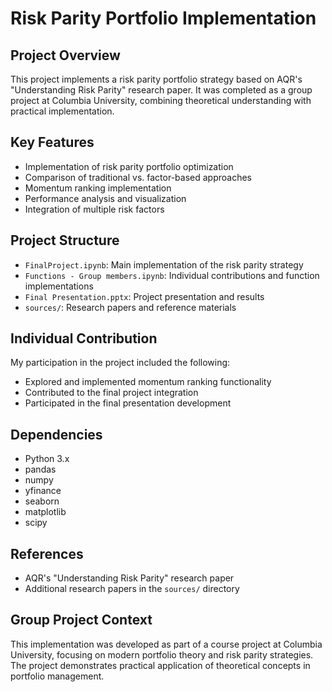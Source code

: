 # Risk Parity Portfolio Implementation

## Project Overview
This project implements a risk parity portfolio strategy based on AQR's "Understanding Risk Parity" research paper. It was completed as a group project at Columbia University, combining theoretical understanding with practical implementation.

## Key Features
- Implementation of risk parity portfolio optimization
- Comparison of traditional vs. factor-based approaches
- Momentum ranking implementation
- Performance analysis and visualization
- Integration of multiple risk factors

## Project Structure
- `FinalProject.ipynb`: Main implementation of the risk parity strategy
- `Functions - Group members.ipynb`: Individual contributions and function implementations
- `Final Presentation.pptx`: Project presentation and results
- `sources/`: Research papers and reference materials

## Individual Contribution
My participation in the project included the following:
- Explored and implemented momentum ranking functionality
- Contributed to the final project integration
- Participated in the final presentation development

## Dependencies
- Python 3.x
- pandas
- numpy
- yfinance
- seaborn
- matplotlib
- scipy

## References
- AQR's "Understanding Risk Parity" research paper
- Additional research papers in the `sources/` directory

## Group Project Context
This implementation was developed as part of a course project at Columbia University, focusing on modern portfolio theory and risk parity strategies. The project demonstrates practical application of theoretical concepts in portfolio management.

